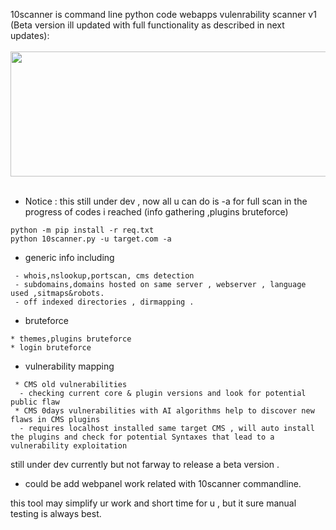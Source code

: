 10scanner is command line python code webapps vulenrability scanner 
v1 (Beta version ill updated with full functionality as described in next updates):
<br></br><img src="https://i.ibb.co/zsMvV4z/10scanner.png" width="600" height="200"><br></br>
* Notice : this still under dev , now all u can do is -a for full scan in the progress of codes i reached (info gathering ,plugins bruteforce)
```
python -m pip install -r req.txt
python 10scanner.py -u target.com -a
```
* generic info including 
```
 - whois,nslookup,portscan, cms detection
 - subdomains,domains hosted on same server , webserver , language used ,sitmaps&robots.
 - off indexed directories , dirmapping . 
```
* bruteforce 
```
* themes,plugins bruteforce 
* login bruteforce 
```
* vulnerability mapping
```
 * CMS old vulnerabilities
  - checking current core & plugin versions and look for potential public flaw 
 * CMS 0days vulnerabilities with AI algorithms help to discover new flaws in CMS plugins 
  - requires localhost installed same target CMS , will auto install the plugins and check for potential Syntaxes that lead to a vulnerability exploitation
```
 still under dev currently but not farway to release a beta version .
 - could be add webpanel work related with 10scanner commandline.

this tool may simplify ur work and short time for u , but it sure manual testing is always best.
